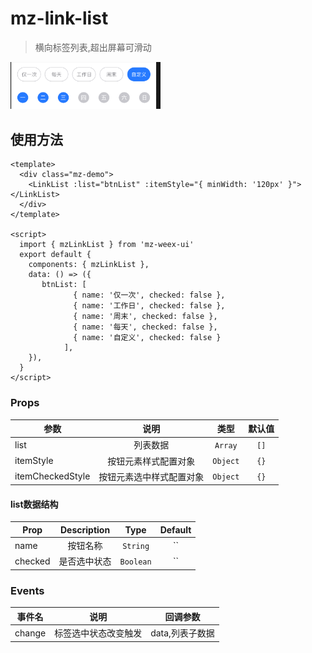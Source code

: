 # mz-link-list

> 横向标签列表,超出屏幕可滑动


<img src="../../example/mz-link-list/demo.png" width="240"/>


## 使用方法

```vue
<template>
  <div class="mz-demo">
    <LinkList :list="btnList" :itemStyle="{ minWidth: '120px' }"></LinkList>
  </div>
</template>

<script>
  import { mzLinkList } from 'mz-weex-ui'
  export default {
    components: { mzLinkList },
    data: () => ({
       btnList: [
              { name: '仅一次', checked: false },
              { name: '工作日', checked: false },
              { name: '周末', checked: false },
              { name: '每天', checked: false },
              { name: '自定义', checked: false }
            ],
    }),
  }
</script>
```

### Props

| 参数 | 说明 | 类型 | 默认值 |
| ---- | :----------:|:----:|:-------:|
| list |列表数据| `Array` | `[]` |
| itemStyle | 按钮元素样式配置对象 | `Object` | `{}`
| itemCheckedStyle | 按钮元素选中样式配置对象 | `Object` | `{}`

#### list数据结构
| Prop | Description | Type | Default |
| ---- | :----------:|:----:|:-------:|
| name | 按钮名称 | `String` | `` |
| checked | 是否选中状态 | `Boolean` | `` |

### Events
| 事件名 | 说明 | 回调参数
| ---- |:----:|:---:|
| change | 标签选中状态改变触发 | data,列表子数据 |
